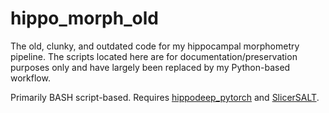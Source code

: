 # hippo_morph_old
The old, clunky, and outdated code for my hippocampal morphometry pipeline. The scripts located here are for documentation/preservation purposes only and have largely been replaced by my Python-based workflow.

Primarily BASH script-based. Requires [hippodeep_pytorch](https://github.com/bthyreau/hippodeep_pytorch) and [SlicerSALT](https://salt.slicer.org/).
